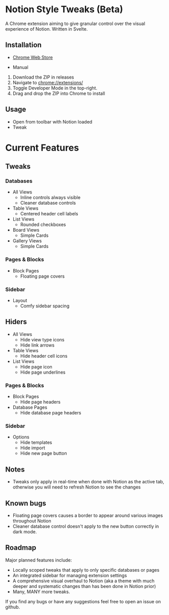 # Notion Style Tweaks (Beta)

A Chrome extension aiming to give granular control over the visual experience of Notion.
Written in Svelte.

## Installation
- [Chrome Web Store](https://chrome.google.com/webstore/detail/notion-style-tweaks/fclmlifmfhekeohpojchhkmgpmkplkpo/related?hl=en-GB&authuser=0)

- Manual
1. Download the ZIP in releases
2. Navigate to [chrome://extensions/](chrome://extensions/)
3. Toggle Developer Mode in the top-right.
4. Drag and drop the ZIP into Chrome to install
 
 ## Usage
 - Open from toolbar with Notion loaded
 - Tweak
 
 # Current Features
## Tweaks
### Databases
- All Views
  - Inline controls always visible
  - Cleaner database controls
- Table Views
  - Centered header cell labels
- List Views
  - Rounded checkboxes
- Board Views
  - Simple Cards
- Gallery Views
  - Simple Cards
### Pages & Blocks
- Block Pages
  - Floating page covers
### Sidebar
- Layout
  - Comfy sidebar spacing
## Hiders
- All Views
  - Hide view type icons
  - Hide link arrows
- Table Views
  - Hide header cell icons
- List Views
  - Hide page icon
  - Hide page underlines
### Pages & Blocks
- Block Pages
  - Hide page headers
- Database Pages
  - Hide database page headers
### Sidebar
- Options
  - Hide templates
  - Hide import
  - Hide new page button

## Notes
- Tweaks only apply in real-time when done with Notion as the active tab, otherwise you will need to refresh Notion to see the changes

## Known bugs
- Floating page covers causes a border to appear around various images throughout Notion
- Cleaner database control doesn't apply to the new button correctly in dark mode.

## Roadmap
Major planned features include:
- Locally scoped tweaks that apply to only specific databases or pages
- An integrated sidebar for managing extension settings
- A comprehensive visual overhaul to Notion (aka a theme with much deeper and systematic changes than has been done in Notion prior)
- Many, MANY more tweaks.
 
If you find any bugs or have any suggestions feel free to open an issue on github.

